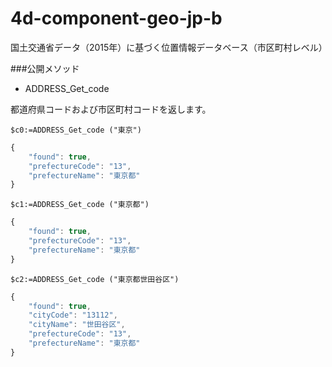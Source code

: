 # 4d-component-geo-jp-b
国土交通省データ（2015年）に基づく位置情報データベース（市区町村レベル）

###公開メソッド

* ADDRESS_Get_code

都道府県コードおよび市区町村コードを返します。

```
$c0:=ADDRESS_Get_code ("東京")
```

```js
{
	"found": true,
	"prefectureCode": "13",
	"prefectureName": "東京都"
}
```

```
$c1:=ADDRESS_Get_code ("東京都")
```

```js
{
	"found": true,
	"prefectureCode": "13",
	"prefectureName": "東京都"
}
```

```
$c2:=ADDRESS_Get_code ("東京都世田谷区")
```

```js
{
	"found": true,
	"cityCode": "13112",
	"cityName": "世田谷区",
	"prefectureCode": "13",
	"prefectureName": "東京都"
}
```
